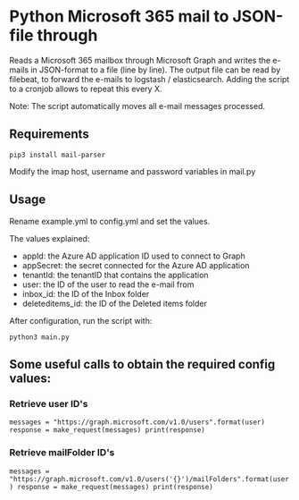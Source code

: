 # Python Microsoft 365 mail to JSON-file through

Reads a Microsoft 365 mailbox through Microsoft Graph and writes the e-mails in JSON-format to a file (line by line).
The output file can be read by filebeat, to forward the e-mails to logstash / elasticsearch.
Adding the script to a cronjob allows to repeat this every X.

Note: The script automatically moves all e-mail messages processed.

## Requirements

``pip3 install mail-parser``

Modify the imap host, username and password variables in mail.py

## Usage

Rename example.yml to config.yml and set the values.

The values explained:
- appId: the Azure AD application ID used to connect to Graph
- appSecret: the secret connected for the Azure AD application
- tenantId: the tenantID that contains the application
- user: the ID of the user to read the e-mail from
- inbox_id: the ID of the Inbox folder
- deleteditems_id: the ID of the Deleted items folder

After configuration, run the script with:

``python3 main.py``

## Some useful calls to obtain the required config values:

### Retrieve user ID's

``messages = "https://graph.microsoft.com/v1.0/users".format(user)
response = make_request(messages)
print(response)``

### Retrieve mailFolder ID's

``messages = "https://graph.microsoft.com/v1.0/users('{}')/mailFolders".format(user)
response = make_request(messages)
print(response)``
